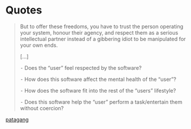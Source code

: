 # Quotes

> But to offer these freedoms, you have to trust the person operating your system, honour their agency, and respect them as a serious intellectual partner instead of a gibbering idiot to be manipulated for your own ends.
> 
> [...]
> 
> ⁃ Does the “user” feel respected by the software?
> 
> ⁃ How does this software affect the mental health of the “user”?
> 
> ⁃ How does the software fit into the rest of the “users” lifestyle?
> 
> ⁃ Does this software help the “user” perform a task/entertain them without coercion?

[patagang](https://www.pastagang.cc/blog/kill-the-user/)
